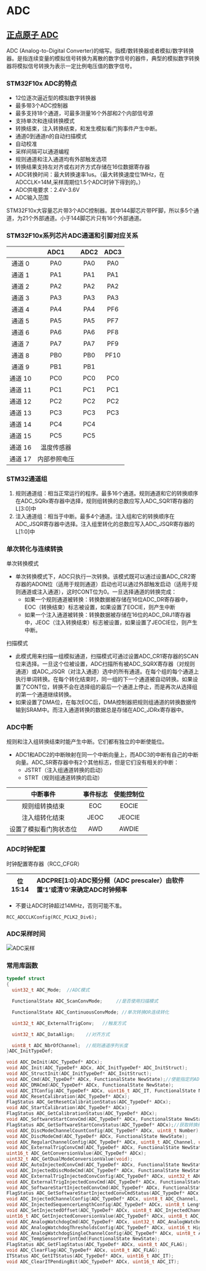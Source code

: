 # ADC

## [正点原子 ADC](https://www.bilibili.com/video/BV1Lx411Z7Qa?p=43)

ADC (Analog-to-Digital Converter)的缩写。指模/数转换器或者模拟/数字转换器。是指连续变量的模拟信号转换为离散的数字信号的器件，典型的模拟数字转换器将模拟信号转换为表示一定比例电压值的数字信号。

### STM32F10x ADC的特点

- 12位逐次逼近型的模拟数字转换器
- 最多带3个ADC控制器
- 最多支持18个通道，可最多测量16个外部和2个内部信号源
- 支持单次和连续转换模式
- 转换结束，注入转换结束，和发生模拟看门狗事件产生中断。
- 通道0到通道n的自动扫描模式
- 自动校准
- 采样间隔可以通道编程
- 规则通道和注入通道均有外部触发选项
- 转换结果支持左对齐或右对齐方式存储在16位数据寄存器
- ADC转换时间：最大转换速率1us。（最大转换速度位1MHz，在ADCCLK=14M,采样周期位1.5个ADC时钟下得到的。）
- ADC供电要求：2.4V-3.6V
- ADC输入范围

STM32F10x大容量芯片带3个ADC控制器。其中144脚芯片带PF脚，所以多5个通道，为21个外部通道。小于144脚芯片只有16个外部通道。

### STM32F10x系列芯片ADC通道和引脚对应关系

|  | ADC1 | ADC2 | ADC3 |
| :--: | :--: | :--: | :--: |
| 通道 0 | PA0 | PA0 | PA0 |
| 通道 1 | PA1 | PA1 | PA1 |
| 通道 2 | PA2 | PA2 | PA2 |
| 通道 3 | PA3 | PA3 | PA3 |
| 通道 4 | PA4 | PA4 | PF6 |
| 通道 5 | PA5 | PA5 | PF7 |
| 通道 6 | PA6 | PA6 | PF8 |
| 通道 7 | PA7 | PA7 | PF9 |
| 通道 8 | PB0 | PB0 | PF10 |
| 通道 9 | PB1 | PB1 |  |
| 通道 10 | PC0 | PC0 | PC0 |
| 通道 11 | PC1 | PC1 | PC1 |
| 通道 12 | PC2 | PC2 | PC2 |
| 通道 13 | PC3 | PC3 | PC3 |
| 通道 14 | PC4 | PC4 |  |
| 通道 15 | PC5 | PC5 |  |
| 通道 16 | 温度传感器 |  |  |
| 通道 17 | 内部参照电压 |  |  |

### STM32通道组

1. 规则通道组：相当正常运行的程序。最多16个通道。规则通道和它的转换顺序在ADC_SQRx寄存器中选择，规则组转换的总数应写入ADC_SQR1寄存器的L[3:0]中
2. 注入通道组：相当于中断。最多4个通道。注入组和它的转换顺序在ADC_JSQR寄存器中选择。注入组里转化的总数应写入ADC_JSQR寄存器的L[1:0]中

### 单次转化与连续转换

单次转换模式

- 单次转换模式下，ADC只执行一次转换。该模式既可以通过设置ADC_CR2寄存器的ADON位（适用于规则通道）启动也可以通过外部触发启动（适用于规则通道或注入通道），这时CONT位为0。一旦选择通道的转换完成：
  - 如果一个规则通道被转换：转换数据被存储在16位ADC_DR寄存器中，EOC（转换结束）标志被设置，如果设置了EOCIE，则产生中断
  - 如果一个注入通道被转换：转换数据被存储在16位的ADC_DRJ1寄存器中，JEOC（注入转换结束）标志被设置，如果设置了JEOCIE位，则产生中断。

扫描模式

- 此模式用来扫描一组模拟通道，扫描模式可通过设置ADC_CR1寄存器的SCAN位来选择。一旦这个位被设置，ADC扫描所有被ADC_SQRX寄存器（对规则通道）或ADC_JSQR（对注入通道）选中的所有通道。在每个组的每个通道上执行单词转换。在每个转化结束时，同一组的下一个通道被自动转换。如果设置了CONT位，转换不会在选择组的最后一个通道上停止，而是再次从选择组的第一个通道继续转换。
- 如果设置了DMA位，在每次EOC后，DMA控制器把规则组通道的转换数据传输到SRAM中。而注入通道转换的数据总是存储在ADC_JDRx寄存器中。

### ADC中断

规则和注入组转换结束时能产生中断。它们都有独立的中断使能位。

- ADC1和ADC2的中断映射在同一个中断向量上，而ADC3的中断有自己的中断向量。ADC_SR寄存器中有2个其他标志，但是它们没有相关的中断：
  - JSTRT（注入组通道转换的启动）
  - STRT（规则组通道转换的启动）

| 中断事件 | 事件标志 | 使能控制位 |
| :--: | :--: | :--: |
| 规则组转换结束 | EOC | EOCIE |
| 注入组转化结束 | JEOC | JEOCIE |
| 设置了模拟看门狗状态位 | AWD | AWDIE |

### ADC时钟配置

时钟配置寄存器（RCC_CFGR）

| 位15:14 | ADCPRE[1:0]:ADC预分频（ADC prescaler）由软件置‘1’或清‘0’来确定ADC时钟频率 |
|:--:|:--|

- 不要让ADC时钟超过14MHz，否则可能不准。

```RCC_ADCCLKConfig(RCC_PCLK2_Div6);```

### ADC采样时间

![ADC采样](../image/ADC采样时间.jpg)

### 常用库函数

```C
typedef struct
{
  uint32_t ADC_Mode;  //ADC模式                   

  FunctionalState ADC_ScanConvMode;     //是否使用扫描模式

  FunctionalState ADC_ContinuousConvMode; //单次转换OR连续转化

  uint32_t ADC_ExternalTrigConv;   //触发方式       

  uint32_t ADC_DataAlign;    //对齐方式             

  uint8_t ADC_NbrOfChannel;  //规则通道序列长度             
}ADC_InitTypeDef;

void ADC_DeInit(ADC_TypeDef* ADCx);
void ADC_Init(ADC_TypeDef* ADCx, ADC_InitTypeDef* ADC_InitStruct);
void ADC_StructInit(ADC_InitTypeDef* ADC_InitStruct);
void ADC_Cmd(ADC_TypeDef* ADCx, FunctionalState NewState);//使能指定的ADC
void ADC_DMACmd(ADC_TypeDef* ADCx, FunctionalState NewState);
void ADC_ITConfig(ADC_TypeDef* ADCx, uint16_t ADC_IT, FunctionalState NewState);
void ADC_ResetCalibration(ADC_TypeDef* ADCx);
FlagStatus ADC_GetResetCalibrationStatus(ADC_TypeDef* ADCx);
void ADC_StartCalibration(ADC_TypeDef* ADCx);
FlagStatus ADC_GetCalibrationStatus(ADC_TypeDef* ADCx);
void ADC_SoftwareStartConvCmd(ADC_TypeDef* ADCx, FunctionalState NewState);//使能软件转换函数ADC
FlagStatus ADC_GetSoftwareStartConvStatus(ADC_TypeDef* ADCx);//获取转换结果函数
void ADC_DiscModeChannelCountConfig(ADC_TypeDef* ADCx, uint8_t Number);
void ADC_DiscModeCmd(ADC_TypeDef* ADCx, FunctionalState NewState);
void ADC_RegularChannelConfig(ADC_TypeDef* ADCx, uint8_t ADC_Channel, uint8_t Rank, uint8_t ADC_SampleTime);//规则通道配置
void ADC_ExternalTrigConvCmd(ADC_TypeDef* ADCx, FunctionalState NewState);
uint16_t ADC_GetConversionValue(ADC_TypeDef* ADCx);
uint32_t ADC_GetDualModeConversionValue(void);
void ADC_AutoInjectedConvCmd(ADC_TypeDef* ADCx, FunctionalState NewState);
void ADC_InjectedDiscModeCmd(ADC_TypeDef* ADCx, FunctionalState NewState);
void ADC_ExternalTrigInjectedConvConfig(ADC_TypeDef* ADCx, uint32_t ADC_ExternalTrigInjecConv);
void ADC_ExternalTrigInjectedConvCmd(ADC_TypeDef* ADCx, FunctionalState NewState);
void ADC_SoftwareStartInjectedConvCmd(ADC_TypeDef* ADCx, FunctionalState NewState);
FlagStatus ADC_GetSoftwareStartInjectedConvCmdStatus(ADC_TypeDef* ADCx);
void ADC_InjectedChannelConfig(ADC_TypeDef* ADCx, uint8_t ADC_Channel, uint8_t Rank, uint8_t ADC_SampleTime);
void ADC_InjectedSequencerLengthConfig(ADC_TypeDef* ADCx, uint8_t Length);
void ADC_SetInjectedOffset(ADC_TypeDef* ADCx, uint8_t ADC_InjectedChannel, uint16_t Offset);
uint16_t ADC_GetInjectedConversionValue(ADC_TypeDef* ADCx, uint8_t ADC_InjectedChannel);
void ADC_AnalogWatchdogCmd(ADC_TypeDef* ADCx, uint32_t ADC_AnalogWatchdog);
void ADC_AnalogWatchdogThresholdsConfig(ADC_TypeDef* ADCx, uint16_t HighThreshold, uint16_t LowThreshold);
void ADC_AnalogWatchdogSingleChannelConfig(ADC_TypeDef* ADCx, uint8_t ADC_Channel);
void ADC_TempSensorVrefintCmd(FunctionalState NewState);
FlagStatus ADC_GetFlagStatus(ADC_TypeDef* ADCx, uint8_t ADC_FLAG);
void ADC_ClearFlag(ADC_TypeDef* ADCx, uint8_t ADC_FLAG);
ITStatus ADC_GetITStatus(ADC_TypeDef* ADCx, uint16_t ADC_IT);
void ADC_ClearITPendingBit(ADC_TypeDef* ADCx, uint16_t ADC_IT);
```
